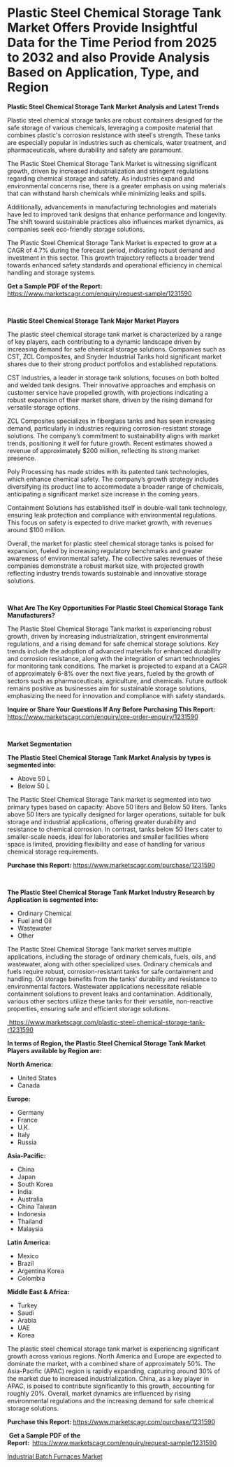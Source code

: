 <p><h1>Plastic Steel Chemical Storage Tank Market Offers Provide Insightful Data for the Time Period from 2025 to 2032 and also Provide Analysis Based on Application, Type, and Region</h1></p><p><strong>Plastic Steel Chemical Storage Tank Market Analysis and Latest Trends</strong></p>
<p><p>Plastic steel chemical storage tanks are robust containers designed for the safe storage of various chemicals, leveraging a composite material that combines plastic's corrosion resistance with steel's strength. These tanks are especially popular in industries such as chemicals, water treatment, and pharmaceuticals, where durability and safety are paramount.</p><p>The Plastic Steel Chemical Storage Tank Market is witnessing significant growth, driven by increased industrialization and stringent regulations regarding chemical storage and safety. As industries expand and environmental concerns rise, there is a greater emphasis on using materials that can withstand harsh chemicals while minimizing leaks and spills. </p><p>Additionally, advancements in manufacturing technologies and materials have led to improved tank designs that enhance performance and longevity. The shift toward sustainable practices also influences market dynamics, as companies seek eco-friendly storage solutions. </p><p>The Plastic Steel Chemical Storage Tank Market is expected to grow at a CAGR of 4.7% during the forecast period, indicating robust demand and investment in this sector. This growth trajectory reflects a broader trend towards enhanced safety standards and operational efficiency in chemical handling and storage systems.</p></p>
<p><strong>Get a Sample PDF of the Report:&nbsp;</strong> <a href="https://www.marketscagr.com/enquiry/request-sample/1231590?utm_campaign=2866&utm_medium=2&utm_source=Github&utm_content=ia&utm_term=28022025&utm_id=plastic-steel-chemical-storage-tank">https://www.marketscagr.com/enquiry/request-sample/1231590</a></p>
<p>&nbsp;</p>
<p><strong>Plastic Steel Chemical Storage Tank Major Market Players</strong></p>
<p><p>The plastic steel chemical storage tank market is characterized by a range of key players, each contributing to a dynamic landscape driven by increasing demand for safe chemical storage solutions. Companies such as CST, ZCL Composites, and Snyder Industrial Tanks hold significant market shares due to their strong product portfolios and established reputations.</p><p>CST Industries, a leader in storage tank solutions, focuses on both bolted and welded tank designs. Their innovative approaches and emphasis on customer service have propelled growth, with projections indicating a robust expansion of their market share, driven by the rising demand for versatile storage options.</p><p>ZCL Composites specializes in fiberglass tanks and has seen increasing demand, particularly in industries requiring corrosion-resistant storage solutions. The company’s commitment to sustainability aligns with market trends, positioning it well for future growth. Recent estimates showed a revenue of approximately $200 million, reflecting its strong market presence.</p><p>Poly Processing has made strides with its patented tank technologies, which enhance chemical safety. The company’s growth strategy includes diversifying its product line to accommodate a broader range of chemicals, anticipating a significant market size increase in the coming years.</p><p>Containment Solutions has established itself in double-wall tank technology, ensuring leak protection and compliance with environmental regulations. This focus on safety is expected to drive market growth, with revenues around $100 million.</p><p>Overall, the market for plastic steel chemical storage tanks is poised for expansion, fueled by increasing regulatory benchmarks and greater awareness of environmental safety. The collective sales revenues of these companies demonstrate a robust market size, with projected growth reflecting industry trends towards sustainable and innovative storage solutions.</p></p>
<p>&nbsp;</p>
<p><strong>What Are The Key Opportunities For Plastic Steel Chemical Storage Tank Manufacturers?</strong></p>
<p><p>The Plastic Steel Chemical Storage Tank market is experiencing robust growth, driven by increasing industrialization, stringent environmental regulations, and a rising demand for safe chemical storage solutions. Key trends include the adoption of advanced materials for enhanced durability and corrosion resistance, along with the integration of smart technologies for monitoring tank conditions. The market is projected to expand at a CAGR of approximately 6-8% over the next five years, fueled by the growth of sectors such as pharmaceuticals, agriculture, and chemicals. Future outlook remains positive as businesses aim for sustainable storage solutions, emphasizing the need for innovation and compliance with safety standards.</p></p>
<p><strong>Inquire or Share Your Questions If Any Before Purchasing This Report:</strong> <a href="https://www.marketscagr.com/enquiry/pre-order-enquiry/1231590?utm_campaign=2866&utm_medium=2&utm_source=Github&utm_content=ia&utm_term=28022025&utm_id=plastic-steel-chemical-storage-tank">https://www.marketscagr.com/enquiry/pre-order-enquiry/1231590</a></p>
<p>&nbsp;</p>
<p><strong>Market Segmentation</strong></p>
<p><strong>The Plastic Steel Chemical Storage Tank Market Analysis by types is segmented into:</strong></p>
<p><ul><li>Above 50 L</li><li>Below 50 L</li></ul></p>
<p><p>The Plastic Steel Chemical Storage Tank market is segmented into two primary types based on capacity: Above 50 liters and Below 50 liters. Tanks above 50 liters are typically designed for larger operations, suitable for bulk storage and industrial applications, offering greater durability and resistance to chemical corrosion. In contrast, tanks below 50 liters cater to smaller-scale needs, ideal for laboratories and smaller facilities where space is limited, providing flexibility and ease of handling for various chemical storage requirements.</p></p>
<p><strong>Purchase this Report:&nbsp;</strong><a href="https://www.marketscagr.com/purchase/1231590?utm_campaign=2866&utm_medium=2&utm_source=Github&utm_content=ia&utm_term=28022025&utm_id=plastic-steel-chemical-storage-tank">https://www.marketscagr.com/purchase/1231590</a></p>
<p>&nbsp;</p>
<p><strong>The Plastic Steel Chemical Storage Tank Market Industry Research by Application is segmented into:</strong></p>
<p><ul><li>Ordinary Chemical</li><li>Fuel and Oil</li><li>Wastewater</li><li>Other</li></ul></p>
<p><p>The Plastic Steel Chemical Storage Tank market serves multiple applications, including the storage of ordinary chemicals, fuels, oils, and wastewater, along with other specialized uses. Ordinary chemicals and fuels require robust, corrosion-resistant tanks for safe containment and handling. Oil storage benefits from the tanks' durability and resistance to environmental factors. Wastewater applications necessitate reliable containment solutions to prevent leaks and contamination. Additionally, various other sectors utilize these tanks for their versatile, non-reactive properties, ensuring safe and efficient storage solutions.</p></p>
<p><a href="https://www.marketscagr.com/plastic-steel-chemical-storage-tank-r1231590?utm_campaign=2866&utm_medium=2&utm_source=Github&utm_content=ia&utm_term=28022025&utm_id=plastic-steel-chemical-storage-tank">&nbsp;https://www.marketscagr.com/plastic-steel-chemical-storage-tank-r1231590</a></p>
<p><strong>In terms of Region, the Plastic Steel Chemical Storage Tank Market Players available by Region are:</strong></p>
<p>
    <p> <strong> North America: </strong>
        <ul>
            <li>United States</li>
            <li>Canada</li>
        </ul>
        </p> 
    <p> <strong> Europe: </strong>
        <ul>
            <li>Germany</li>
            <li>France</li>
            <li>U.K.</li>
            <li>Italy</li>
            <li>Russia</li>
        </ul>
        </p> 
    <p> <strong> Asia-Pacific: </strong>
        <ul>
            <li>China</li>
            <li>Japan</li>
            <li>South Korea</li>
            <li>India</li>
            <li>Australia</li>
            <li>China Taiwan</li>
            <li>Indonesia</li>
            <li>Thailand</li>
            <li>Malaysia</li>
        </ul>
        </p> 
    <p> <strong> Latin America: </strong>
        <ul>
            <li>Mexico</li>
            <li>Brazil</li>
            <li>Argentina Korea</li>
            <li>Colombia</li>
        </ul>
        </p> 
    <p> <strong> Middle East & Africa: </strong>
        <ul>
            <li>Turkey</li>
            <li>Saudi</li>
            <li>Arabia</li>
            <li>UAE</li>
            <li>Korea</li>
        </ul>
    </p>
    </p>
<p><p>The plastic steel chemical storage tank market is experiencing significant growth across various regions. North America and Europe are expected to dominate the market, with a combined share of approximately 50%. The Asia-Pacific (APAC) region is rapidly expanding, capturing around 30% of the market due to increased industrialization. China, as a key player in APAC, is poised to contribute significantly to this growth, accounting for roughly 20%. Overall, market dynamics are influenced by rising environmental regulations and the increasing demand for safe chemical storage solutions.</p></p>
<p><strong>Purchase this Report: </strong><a href="https://www.marketscagr.com/purchase/1231590?utm_campaign=2866&utm_medium=2&utm_source=Github&utm_content=ia&utm_term=28022025&utm_id=plastic-steel-chemical-storage-tank">https://www.marketscagr.com/purchase/1231590</a></p>
<p>&nbsp;<strong>Get a Sample PDF of the Report:&nbsp;&nbsp;</strong><a href="https://www.marketscagr.com/enquiry/request-sample/1231590?utm_campaign=2866&utm_medium=2&utm_source=Github&utm_content=ia&utm_term=28022025&utm_id=plastic-steel-chemical-storage-tank">https://www.marketscagr.com/enquiry/request-sample/1231590</a></p>
<p><strong></strong></p>
<p><p><a href="https://github.com/mezokathleen834/Market-Research-Report-List-1/blob/main/industrial-batch-furnaces-market.md?utm_campaign=2866&utm_medium=2&utm_source=Github&utm_content=ia&utm_term=28022025&utm_id=plastic-steel-chemical-storage-tank">Industrial Batch Furnaces Market</a></p></p>